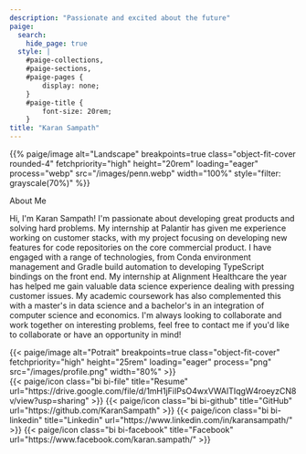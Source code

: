 ```yaml
---
description: "Passionate and excited about the future"
paige:
  search:
    hide_page: true
  style: |
    #paige-collections,
    #paige-sections,
    #paige-pages {
        display: none;
    }
    #paige-title {
        font-size: 20rem;
    }
title: "Karan Sampath"
---
```


<p>{{% paige/image alt="Landscape" breakpoints=true class="object-fit-cover rounded-4" fetchpriority="high" height="20rem" loading="eager" process="webp" src="/images/penn.webp" width="100%" style="filter: grayscale(70%)"  %}}</p>

<p class="display-6 h4 text-left">About Me</p>

<div class="container-fluid">
    <div class="row">
        <div class="col-lg-6">
        <p class="lead text-left">Hi, I'm Karan Sampath! I'm passionate about developing great products and solving hard problems. My internship at Palantir has given me experience working on customer stacks, with my project focusing on developing new features for code repositories on the core commercial product. I have engaged with a range of technologies, from Conda environment management and Gradle build automation to developing TypeScript bindings on the front end. My internship at Alignment Healthcare the year has helped me gain valuable data science experience dealing with pressing customer issues. My academic coursework has also complemented this with a master's in data science and a bachelor's in an integration of computer science and economics. 
        I'm always looking to collaborate and work together on interesting problems, feel free to contact me if you'd like to collaborate or have an opportunity in mind!</p>
        </div>
        <div class="col-lg-6">
        {{< paige/image alt="Potrait" breakpoints=true class="object-fit-cover" fetchpriority="high" height="25rem" loading="eager" process="png" src="/images/profile.png" width="80%" >}}
         </div>
    </div>
</div>



<div class="column-gap-3 d-flex display-6 justify-content-center mb-3">
    {{< paige/icon class="bi bi-file" title="Resume" url="https://drive.google.com/file/d/1mH1jFiIPsO4wxVWAlTIqgW4roeyzCN8v/view?usp=sharing" >}}
    {{< paige/icon class="bi bi-github" title="GitHub" url="https://github.com/KaranSampath" >}}
    {{< paige/icon class="bi bi-linkedin" title="Linkedin" url="https://www.linkedin.com/in/karansampath/" >}}
    {{< paige/icon class="bi bi-facebook" title="Facebook" url="https://www.facebook.com/karan.sampath/" >}}
</div>

